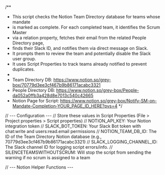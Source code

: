 /**
* This script checks the Notion Team Directory database for teams whose mandate
* is marked as complete. For each completed team, it identifies the Scrum Master
* via a relation property, fetches their email from the related People Directory page,
* finds their Slack ID, and notifies them via direct message on Slack.
* It prompts them to review the team and potentially disable the Slack user group.
* It uses Script Properties to track teams already notified to prevent duplicates.
*
* Team Directory DB: https://www.notion.so/grey-box/70779d3ee3cf467b9b86171acabc3321
* People Directory DB: https://www.notion.so/grey-box/People-da052a0ffb3a428d8e7013c540c42665
* Notion Page for Script: https://www.notion.so/grey-box/Notify-SM-on-Mandate-Completion-YOUR_PAGE_ID_HERE?pvs=4
  */

// --- Configuration ---
// Store these values in Script Properties (File > Project properties > Script properties)
// NOTION_API_KEY: Your Notion integration token
// SLACK_BOT_TOKEN: Your Slack Bot token with chat:write and users:read.email permissions
// NOTION_TEAM_DB_ID: The ID of the Team Directory Notion database (e.g., 70779d3ee3cf467b9b86171acabc3321)
// SLACK_LOGGING_CHANNEL_ID: The Slack channel ID for logging script errors/info.
// SILENCETEAMSWITHOUTSCRUM: Will stop the script from sending the warning if no scrum is assigned to a team

// --- Notion Helper Functions ---

